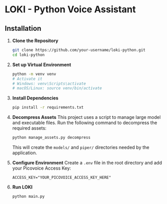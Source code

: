 # LOKI - Python Voice Assistant

## Installation

1.  **Clone the Repository**
    ```bash
    git clone https://github.com/your-username/loki-python.git
    cd loki-python
    ```

2.  **Set up Virtual Environment**
    ```bash
    python -m venv venv
    # Activate it
    # Windows: venv\Scripts\activate
    # macOS/Linux: source venv/bin/activate
    ```

3.  **Install Dependencies**
    ```bash
    pip install -r requirements.txt
    ```

4.  **Decompress Assets**
    This project uses a script to manage large model and executable files. Run the following command to decompress the required assets:
    ```bash
    python manage_assets.py decompress
    ```
    This will create the `models/` and `piper/` directories needed by the application.

5.  **Configure Environment**
    Create a `.env` file in the root directory and add your Picovoice Access Key:
    ```
    ACCESS_KEY="YOUR_PICOVOICE_ACCESS_KEY_HERE"
    ```

6.  **Run LOKI**
    ```bash
    python main.py
    ```